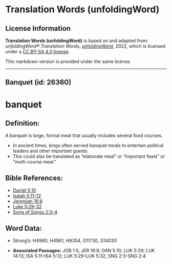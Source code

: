 # Translation Words (unfoldingWord)

## License Information

**Translation Words (unfoldingWord)** is based on and adapted from: _unfoldingWord® Translation Words_, [unfoldingWord](https://unfoldingword.org/utw), 2022, which is licensed under a [CC BY-SA 4.0 license](https://creativecommons.org/licenses/by-sa/4.0/legalcode.en).

This markdown version is provided under the same license.



--------------------------------

## Banquet (id: 26360)

banquet
=======

Definition:
-----------

A banquet is large, formal meal that usually includes several food courses.

* In ancient times, kings often served banquet meals to entertain political leaders and other important guests.
* This could also be translated as “elaborate meal” or “important feast” or “multi\-course meal.”

Bible References:
-----------------

* [Daniel 5:10](https://ref.ly/Dan5:10)
* [Isaiah 5:11–12](https://ref.ly/Isa5:11-Isa5:12)
* [Jeremiah 16:8](https://ref.ly/Jer16:8)
* [Luke 5:29–32](https://ref.ly/Luke5:29-Luke5:32)
* [Song of Songs 2:3–4](https://ref.ly/Song2:3-Song2:4)

Word Data:
----------

* Strong’s: H4960, H4961, H8354, G11730, G14030

* **Associated Passages:** JOB 1:5; JER 16:8; DAN 5:10; LUK 5:29; LUK 14:13; ISA 5:11–ISA 5:12; LUK 5:29–LUK 5:32; SNG 2:3–SNG 2:4

